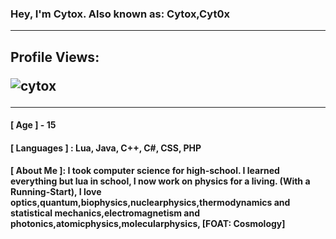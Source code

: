 ### Hey, I'm Cytox. Also known as: Cytox,Cyt0x

------------------------------------------------------------------------------------------

## Profile Views: <p align="left"> <img src="https://komarev.com/ghpvc/?username=MrCytox&label=Profile%20views&color=0e75b6&style=flat" alt="cytox" /> </p>

------------------------------------------------------------------------------------------
#### [ Age ] - 15
#### [ Languages ]  : Lua, Java, C++, C#, CSS, PHP
#### [ About Me ]: I took computer science for high-school. I learned everything but lua in school, I now work on physics for a living. (With a Running-Start), I love optics,quantum,biophysics,nuclearphysics,thermodynamics and statistical mechanics,electromagnetism and photonics,atomicphysics,molecularphysics, [FOAT: Cosmology]

